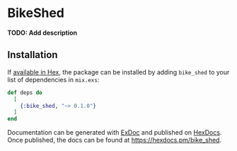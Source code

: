 # BikeShed

**TODO: Add description**

## Installation

If [available in Hex](https://hex.pm/docs/publish), the package can be installed
by adding `bike_shed` to your list of dependencies in `mix.exs`:

```elixir
def deps do
  [
    {:bike_shed, "~> 0.1.0"}
  ]
end
```

Documentation can be generated with [ExDoc](https://github.com/elixir-lang/ex_doc)
and published on [HexDocs](https://hexdocs.pm). Once published, the docs can
be found at <https://hexdocs.pm/bike_shed>.

